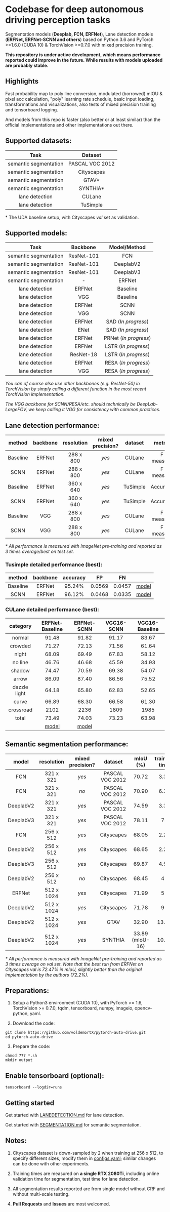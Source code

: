 # Codebase for deep autonomous driving perception tasks

Segmentation models (**Deeplab, FCN, ERFNet**), Lane detection models (**ERFNet, ERFNet-SCNN and others**) based on Python 3.6 and PyTorch >=1.6.0 (CUDA 10) & TorchVision >=0.7.0 with mixed precision training.

**This repository is under active development, which means performance reported could improve in the future. While results with models uploaded are probably stable.**

## Highlights

Fast probability map to poly line conversion, modulated (borrowed) mIOU & pixel acc calculation, "poly" learning rate schedule, basic input loading, transformations and visualizations, also tests of mixed precision training and tensorboard logging.

And models from this repo is faster (also better or at least similar) than the official implementations and other implementations out there.

## Supported datasets: 

| Task | Dataset |
| :---: | :---: |
| semantic segmentation | PASCAL VOC 2012 |
| semantic segmentation | Cityscapes |
| semantic segmentation | GTAV* |
| semantic segmentation | SYNTHIA* |
| lane detection | CULane |
| lane detection | TuSimple |

\* The UDA baseline setup, with Cityscapes *val* set as validation.

## Supported models:

| Task | Backbone | Model/Method |
| :---: | :---: | :---: |
| semantic segmentation | ResNet-101 | FCN |
| semantic segmentation | ResNet-101 | DeeplabV2 |
| semantic segmentation | ResNet-101 | DeeplabV3 |
| semantic segmentation | - | ERFNet |
| lane detection | ERFNet | Baseline |
| lane detection | VGG | Baseline |
| lane detection | ERFNet | SCNN |
| lane detection | VGG | SCNN |
| lane detection | ERFNet | SAD (*In progress*) |
| lane detection | ENet | SAD (*In progress*) |
| lane detection | ERFNet | PRNet (*In progress*) |
| lane detection | ERFNet | LSTR (*In progress*) |
| lane detection | ResNet-18 | LSTR (*In progress*) |
| lane detection | ERFNet | RESA (*In progress*) |
| lane detection | VGG | RESA (*In progress*) |

*You can of course also use other backbones (e.g. ResNet-50) in TorchVision by simply calling a different function in the most recent TorchVision implementation.*

*The VGG backbone for SCNN/RESA/etc. should technically be DeepLab-LargeFOV, we keep calling it VGG for consistency with common practices.*

## Lane detection performance:

| method | backbone | resolution | mixed precision? | dataset | metric | average | best | training time |
| :---: | :---: | :---: | :---: | :---: | :---: | :---: | :---: | :---: |
| Baseline | ERFNet | 288 x 800 | *yes* | CULane | F measure | 73.40 | 73.49 | 6h |
| SCNN | ERFNet | 288 x 800 | *yes* | CULane | F measure | 73.85 | 74.03 | 11.3h |
| Baseline | ERFNet | 360 x 640 | *yes* | TuSimple | Accuracy | 95.15% | 95.24% | 0.8h |
| SCNN | ERFNet | 360 x 640 | *yes* | TuSimple | Accuracy | 96.00% | 96.12% | 1.6h |
| Baseline | VGG | 288 x 800 | *yes* | CULane | F measure | 63.90 | 63.98 | 9.3h |
| SCNN | VGG | 288 x 800 | *yes* | CULane | F measure | 73.13 | 73.23 | 12.8h |

*\* All performance is measured with ImageNet pre-training and reported as 3 times average/best on test set.*

### Tusimple detailed performance (best):

| method | backbone | accuracy | FP | FN | |
| :---: | :---: | :---: | :---: | :---: | :---: |
| Baseline | ERFNet | 95.24% | 0.0569 | 0.0457 | [model](https://drive.google.com/file/d/12n_ck3Ir86j3VOhIn0hT96Ru4n8nhP5G/view?usp=sharing) |
| SCNN | ERFNet | 96.12% | 0.0468 | 0.0335 | [model](https://drive.google.com/file/d/1rzE2fZ5mQswMIm6ICK1lWH-rsQyjRbxL/view?usp=sharing) |

### CULane detailed performance (best):

| category | ERFNet-Baseline | ERFNet-SCNN | VGG16-SCNN | VGG16-Baseline |
| :---: | :---: | :---: | :---: | :---: |
| normal | 91.48 | 91.82 | 91.17 | 83.67 |
| crowded | 71.27 | 72.13 | 71.56 | 61.64 |
| night | 68.09 | 69.49 | 67.83 | 58.12 |
| no line | 46.76 | 46.68 | 45.59 | 34.93 |
| shadow | 74.47 | 70.59 | 69.38 | 54.07 |
| arrow | 86.09 | 87.40 | 86.56 | 75.52 |
| dazzle light | 64.18 | 65.80 | 62.83| 52.65 |
| curve | 66.89 | 68.30 | 66.58 | 61.30 |
| crossroad | 2102 | 2236 | 1809 | 1985 |
| total | 73.49 | 74.03 | 73.23 | 63.98 |
| | [model](https://drive.google.com/file/d/16-Q_jZYc9IIKUEHhClSTwZI4ClMeVvQS/view?usp=sharing) | [model](https://drive.google.com/file/d/1YOAuIJqh0M1RsPN5zISY7kTx9xt29IS3/view?usp=sharing) |

## Semantic segmentation performance:

| model | resolution | mixed precision? | dataset | mIoU (%) | training time |
| :---: | :---: | :---: | :---: | :---: | :---: |
| FCN | 321 x 321 | *yes* | PASCAL VOC 2012 | 70.72 | 3.3h |
| FCN | 321 x 321 | *no* | PASCAL VOC 2012 | 70.90 | 6.3h |
| DeeplabV2 | 321 x 321 | *yes* | PASCAL VOC 2012 | 74.59 | 3.3h |
| DeeplabV3 | 321 x 321 | *yes* | PASCAL VOC 2012 | 78.11 | 7h |
| FCN | 256 x 512 | *yes* | Cityscapes | 68.05 | 2.2h |
| DeeplabV2 | 256 x 512 | *yes* | Cityscapes | 68.65 | 2.2h |
| DeeplabV3 | 256 x 512 | *yes* | Cityscapes | 69.87 | 4.5h |
| DeeplabV2 | 256 x 512 | *no* | Cityscapes | 68.45 | 4h |
| ERFNet| 512 x 1024 | *yes* | Cityscapes | 71.99 | 5h |
| DeeplabV2 | 512 x 1024 | *yes* | Cityscapes | 71.78 | 9h |
| DeeplabV2 | 512 x 1024 | *yes* | GTAV | 32.90 | 13.8h |
| DeeplabV2 | 512 x 1024 | *yes* | SYNTHIA | 33.89 (mIoU-16) | 10.4h |

*\* All performance is measured with ImageNet pre-training and reported as 3 times average on val set. Note that the best run from ERFNet on Cityscapes val is 72.47% in mIoU, slightly better than the original implementation by the authors (72.2%).*

## Preparations:

1. Setup a Python3 environment (CUDA 10), with PyTorch >= 1.6, TorchVision >= 0.7.0, tqdm, tensorboard, numpy, imageio, opencv-python, yaml.

2. Download the code:
   
```
git clone https://github.com/voldemortX/pytorch-auto-drive.git
cd pytorch-auto-drive
```

3. Prepare the code:

```
chmod 777 *.sh
mkdir output
```

## Enable tensorboard (optional):

```
tensorboard --logdir=runs
```

## Getting started

Get started with [LANEDETECTION.md](LANEDETECTION.md) for lane detection.

Get started with [SEGMENTATION.md](SEGMENTATION.md) for semantic segmentation.

## Notes:

1. Cityscapes dataset is down-sampled by 2 when training at 256 x 512, to specify different sizes, modify them in [configs.yaml](configs.yaml); similar changes can be done with other experiments.

2. Training times are measured on **a single RTX 2080Ti**, including online validation time for segmentation, test time for lane detection.

3. All segmentation results reported are from single model without CRF and without multi-scale testing.

4. **Pull Requests** and **Issues** are most welcomed.
